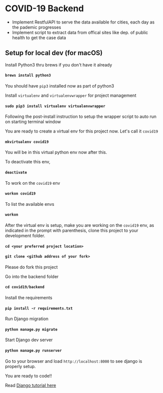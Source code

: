 # COVID-19 Backend  

* Implement RestfulAPI to serve the data available for cities, each day as the pademic progresses
* Implement script to extract data from offical sites like dep. of public health to get the case data
 
## Setup for local dev (for macOS)

Install Python3 thru brews if you don't have it already

#### `brews install python3`

You should have `pip3` installed now as part of python3

Install `virtualenv` and `virtualenvwrapper` for project management

#### `sudo pip3 install virtualenv virtualenvwrapper` 

Following the post-install instruction to setup the wrapper script to auto run on starting terminal window

You are ready to create a virtual env for this project now. Let's call it `covid19`

#### `mkvirtualenv covid19`

You will be in this virtual python env now after this. 

To deactivate this env, 

#### `deactivate`

To work on the `covid19` env

#### `workon covid19`

To list the available envs

#### `workon`

After the virtual env is setup, make you are working on the `covid19` env, as indicated in the prompt with parenthesis, clone this project to your development folder.

#### `cd <your preferred project location>`
#### `git clone <github address of your fork>`

Please do fork this project 

Go into the backend folder

#### `cd covid19/backend`

Install the requirements

#### `pip install -r requirements.txt`

Run Django migration

#### `python manage.py migrate`

Start Django dev server

#### `python manage.py runserver`

Go to your browser and load `http://localhost:8000` to see django is properly setup. 

You are ready to code!!

Read [Django tutorial here](https://docs.djangoproject.com/en/3.0/intro/tutorial01/)






